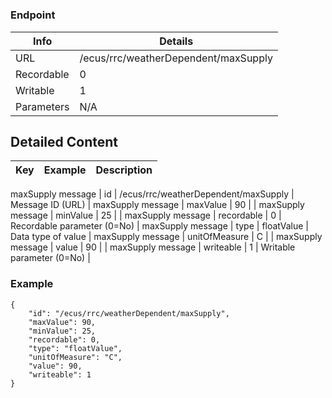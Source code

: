 # 



### Endpoint

| Info  | Details |
| ------------- | ------------- |
| URL   | /ecus/rrc/weatherDependent/maxSupply   |
| Recordable   | 0   |
| Writable   | 1   |
| Parameters  | N/A  |

## Detailed Content

|  Key  | Example | Description |
| ------------- | :------: | ------------- |
maxSupply message
|  id | /ecus/rrc/weatherDependent/maxSupply | Message ID (URL) |
maxSupply message
|  maxValue | 90 |  |
maxSupply message
|  minValue | 25 |  |
maxSupply message
|  recordable | 0 | Recordable parameter (0=No) |
maxSupply message
|  type | floatValue | Data type of value |
maxSupply message
|  unitOfMeasure | C |  |
maxSupply message
|  value | 90 |  |
maxSupply message
|  writeable | 1 | Writable parameter (0=No) |

### Example
```
{
    "id": "/ecus/rrc/weatherDependent/maxSupply",
    "maxValue": 90,
    "minValue": 25,
    "recordable": 0,
    "type": "floatValue",
    "unitOfMeasure": "C",
    "value": 90,
    "writeable": 1
}
```
